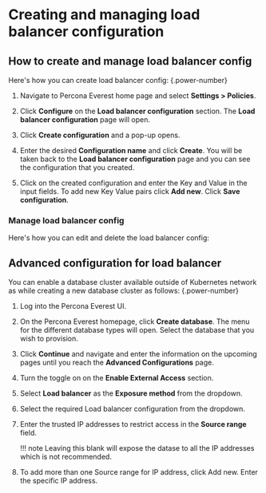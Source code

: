 # Creating and managing load balancer configuration


## How to create and manage load balancer config

Here's how you can create load balancer config:
{.power-number}

1.  Navigate to Percona Everest home page and select <i class="uil uil-cog"></i> **Settings > Policies**.

2. Click **Configure** on the **Load balancer configuration** section. The **Load balancer configuration** page will open.

3. Click **Create configuration** and a pop-up opens.

4. Enter the desired **Configuration name** and click **Create**. You will be taken back to the **Load balancer configuration** page and you can see the configuration that you created.

5. Click on the created configuration and enter the Key and Value in the input fields. To add new Key Value pairs click **Add new**. Click **Save configuration**.

### Manage load balancer config

Here's how you can edit and delete the load balancer config:



## Advanced configuration for load balancer

You can enable a database cluster available outside of Kubernetes network as while creating a new database cluster as follows:
{.power-number}

1. Log into the Percona Everest UI.

2. On the Percona Everest homepage, click **Create database**. The menu for the different database types will open. Select the database that you wish to provision.

3. Click **Continue** and navigate and enter the information on the upcoming pages until you reach the **Advanced Configurations** page.

4. Turn the toggle on on the **Enable External Access** section.

5. Select **Load balancer** as the **Exposure method** from the dropdown.

6. Select the required Load balancer configuration from the dropdown.

7. Enter the trusted IP addresses to restrict access in the **Source range** field.

    !!! note
        Leaving this blank will expose the datase to all the IP addresses which is not recommended.

8. To add more than one Source range for IP address, click Add new. Enter the specific IP address.





 







